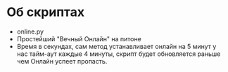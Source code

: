 # Об скриптах
+ online.py
+   Простейший "Вечный Онлайн" на питоне
+   Время в секундах, сам метод устанавливает онлайн на 5 минут у нас тайм-аут каждые 4 минуты, скрипт будет обновляется раньше чем Онлайн успеет пропасть.
